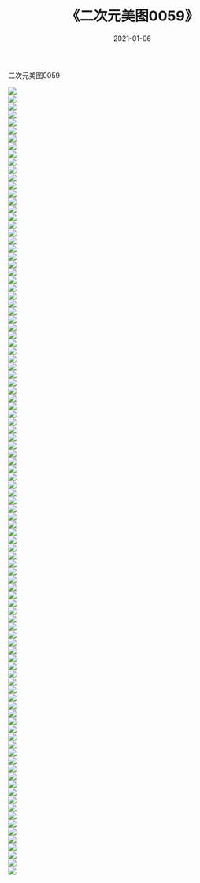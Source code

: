 ﻿---
layout: post
title:  《二次元美图0059》
date:   2021-01-06
img: http://imgx.orgx.ga/二次元/2021/二次元美图0059/000.jpg
categories: [美女, 清纯, 唯美]
---

二次元美图0059

 ![](http://imgx.orgx.ga/二次元/2021/二次元美图0059/001.jpg) <br>![](http://imgx.orgx.ga/二次元/2021/二次元美图0059/002.jpg) <br>![](http://imgx.orgx.ga/二次元/2021/二次元美图0059/003.jpg) <br>![](http://imgx.orgx.ga/二次元/2021/二次元美图0059/004.jpg) <br>![](http://imgx.orgx.ga/二次元/2021/二次元美图0059/005.jpg) <br>![](http://imgx.orgx.ga/二次元/2021/二次元美图0059/006.jpg) <br>![](http://imgx.orgx.ga/二次元/2021/二次元美图0059/007.jpg) <br>![](http://imgx.orgx.ga/二次元/2021/二次元美图0059/008.jpg) <br>![](http://imgx.orgx.ga/二次元/2021/二次元美图0059/009.jpg) <br>![](http://imgx.orgx.ga/二次元/2021/二次元美图0059/010.jpg) <br>![](http://imgx.orgx.ga/二次元/2021/二次元美图0059/011.jpg) <br>![](http://imgx.orgx.ga/二次元/2021/二次元美图0059/012.jpg) <br>![](http://imgx.orgx.ga/二次元/2021/二次元美图0059/013.jpg) <br>![](http://imgx.orgx.ga/二次元/2021/二次元美图0059/014.jpg) <br>![](http://imgx.orgx.ga/二次元/2021/二次元美图0059/015.jpg) <br>![](http://imgx.orgx.ga/二次元/2021/二次元美图0059/016.jpg) <br>![](http://imgx.orgx.ga/二次元/2021/二次元美图0059/017.jpg) <br>![](http://imgx.orgx.ga/二次元/2021/二次元美图0059/018.jpg) <br>![](http://imgx.orgx.ga/二次元/2021/二次元美图0059/019.jpg) <br>![](http://imgx.orgx.ga/二次元/2021/二次元美图0059/020.jpg) <br>![](http://imgx.orgx.ga/二次元/2021/二次元美图0059/021.jpg) <br>![](http://imgx.orgx.ga/二次元/2021/二次元美图0059/022.jpg) <br>![](http://imgx.orgx.ga/二次元/2021/二次元美图0059/023.jpg) <br>![](http://imgx.orgx.ga/二次元/2021/二次元美图0059/024.jpg) <br>![](http://imgx.orgx.ga/二次元/2021/二次元美图0059/025.jpg) <br>![](http://imgx.orgx.ga/二次元/2021/二次元美图0059/026.jpg) <br>![](http://imgx.orgx.ga/二次元/2021/二次元美图0059/027.jpg) <br>![](http://imgx.orgx.ga/二次元/2021/二次元美图0059/028.jpg) <br>![](http://imgx.orgx.ga/二次元/2021/二次元美图0059/029.jpg) <br>![](http://imgx.orgx.ga/二次元/2021/二次元美图0059/030.jpg) <br>![](http://imgx.orgx.ga/二次元/2021/二次元美图0059/031.jpg) <br>![](http://imgx.orgx.ga/二次元/2021/二次元美图0059/032.jpg) <br>![](http://imgx.orgx.ga/二次元/2021/二次元美图0059/033.jpg) <br>![](http://imgx.orgx.ga/二次元/2021/二次元美图0059/034.jpg) <br>![](http://imgx.orgx.ga/二次元/2021/二次元美图0059/035.jpg) <br>![](http://imgx.orgx.ga/二次元/2021/二次元美图0059/036.jpg) <br>![](http://imgx.orgx.ga/二次元/2021/二次元美图0059/037.jpg) <br>![](http://imgx.orgx.ga/二次元/2021/二次元美图0059/038.jpg) <br>![](http://imgx.orgx.ga/二次元/2021/二次元美图0059/039.jpg) <br>![](http://imgx.orgx.ga/二次元/2021/二次元美图0059/040.jpg) <br>![](http://imgx.orgx.ga/二次元/2021/二次元美图0059/041.jpg) <br>![](http://imgx.orgx.ga/二次元/2021/二次元美图0059/042.jpg) <br>![](http://imgx.orgx.ga/二次元/2021/二次元美图0059/043.jpg) <br>![](http://imgx.orgx.ga/二次元/2021/二次元美图0059/044.jpg) <br>![](http://imgx.orgx.ga/二次元/2021/二次元美图0059/045.jpg) <br>![](http://imgx.orgx.ga/二次元/2021/二次元美图0059/046.jpg) <br>![](http://imgx.orgx.ga/二次元/2021/二次元美图0059/047.jpg) <br>![](http://imgx.orgx.ga/二次元/2021/二次元美图0059/048.jpg) <br>![](http://imgx.orgx.ga/二次元/2021/二次元美图0059/049.jpg) <br>![](http://imgx.orgx.ga/二次元/2021/二次元美图0059/050.jpg) <br>![](http://imgx.orgx.ga/二次元/2021/二次元美图0059/051.jpg) <br>![](http://imgx.orgx.ga/二次元/2021/二次元美图0059/052.jpg) <br>![](http://imgx.orgx.ga/二次元/2021/二次元美图0059/053.jpg) <br>![](http://imgx.orgx.ga/二次元/2021/二次元美图0059/054.jpg) <br>![](http://imgx.orgx.ga/二次元/2021/二次元美图0059/055.jpg) <br>![](http://imgx.orgx.ga/二次元/2021/二次元美图0059/056.jpg) <br>![](http://imgx.orgx.ga/二次元/2021/二次元美图0059/057.jpg) <br>![](http://imgx.orgx.ga/二次元/2021/二次元美图0059/058.jpg) <br>![](http://imgx.orgx.ga/二次元/2021/二次元美图0059/059.jpg) <br>![](http://imgx.orgx.ga/二次元/2021/二次元美图0059/060.jpg) <br>![](http://imgx.orgx.ga/二次元/2021/二次元美图0059/061.jpg) <br>![](http://imgx.orgx.ga/二次元/2021/二次元美图0059/062.jpg) <br>![](http://imgx.orgx.ga/二次元/2021/二次元美图0059/063.jpg) <br>![](http://imgx.orgx.ga/二次元/2021/二次元美图0059/064.jpg) <br>![](http://imgx.orgx.ga/二次元/2021/二次元美图0059/065.jpg) <br>![](http://imgx.orgx.ga/二次元/2021/二次元美图0059/066.jpg) <br>![](http://imgx.orgx.ga/二次元/2021/二次元美图0059/067.jpg) <br>![](http://imgx.orgx.ga/二次元/2021/二次元美图0059/068.jpg) <br>![](http://imgx.orgx.ga/二次元/2021/二次元美图0059/069.jpg) <br>![](http://imgx.orgx.ga/二次元/2021/二次元美图0059/070.jpg) <br>![](http://imgx.orgx.ga/二次元/2021/二次元美图0059/071.jpg) <br>![](http://imgx.orgx.ga/二次元/2021/二次元美图0059/072.jpg) <br>![](http://imgx.orgx.ga/二次元/2021/二次元美图0059/073.jpg) <br>![](http://imgx.orgx.ga/二次元/2021/二次元美图0059/074.jpg) <br>![](http://imgx.orgx.ga/二次元/2021/二次元美图0059/075.jpg) <br>![](http://imgx.orgx.ga/二次元/2021/二次元美图0059/076.jpg) <br>![](http://imgx.orgx.ga/二次元/2021/二次元美图0059/077.jpg) <br>![](http://imgx.orgx.ga/二次元/2021/二次元美图0059/078.jpg) <br>![](http://imgx.orgx.ga/二次元/2021/二次元美图0059/079.jpg) <br>![](http://imgx.orgx.ga/二次元/2021/二次元美图0059/080.jpg) <br>![](http://imgx.orgx.ga/二次元/2021/二次元美图0059/081.jpg) <br>![](http://imgx.orgx.ga/二次元/2021/二次元美图0059/082.jpg) <br>![](http://imgx.orgx.ga/二次元/2021/二次元美图0059/083.jpg) <br>![](http://imgx.orgx.ga/二次元/2021/二次元美图0059/084.jpg) <br>![](http://imgx.orgx.ga/二次元/2021/二次元美图0059/085.jpg) <br>![](http://imgx.orgx.ga/二次元/2021/二次元美图0059/086.jpg) <br>![](http://imgx.orgx.ga/二次元/2021/二次元美图0059/087.jpg) <br>![](http://imgx.orgx.ga/二次元/2021/二次元美图0059/088.jpg) <br>![](http://imgx.orgx.ga/二次元/2021/二次元美图0059/089.jpg) <br>![](http://imgx.orgx.ga/二次元/2021/二次元美图0059/090.jpg) <br>![](http://imgx.orgx.ga/二次元/2021/二次元美图0059/091.jpg) <br>![](http://imgx.orgx.ga/二次元/2021/二次元美图0059/092.jpg) <br>![](http://imgx.orgx.ga/二次元/2021/二次元美图0059/093.jpg) <br>![](http://imgx.orgx.ga/二次元/2021/二次元美图0059/094.jpg) <br>![](http://imgx.orgx.ga/二次元/2021/二次元美图0059/095.jpg) <br>![](http://imgx.orgx.ga/二次元/2021/二次元美图0059/096.jpg) <br>![](http://imgx.orgx.ga/二次元/2021/二次元美图0059/097.jpg) <br>![](http://imgx.orgx.ga/二次元/2021/二次元美图0059/098.jpg) <br>![](http://imgx.orgx.ga/二次元/2021/二次元美图0059/099.jpg) <br>![](http://imgx.orgx.ga/二次元/2021/二次元美图0059/100.jpg) <br>